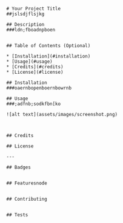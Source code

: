 
    
    # Your Project Title
    ##jslsdjflsjkg

    ## Description 
    ###ldn;fboadnpboen

        
    ## Table of Contents (Optional)
        
    * [Installation](#installation)
    * [Usage](#usage)
    * [Credits](#credits)
    * [License](#license)
    
    ## Installation
    ###oaernbopenboernbowrnb
    
    ## Usage 
    ###;adfnb;sodkfbn[ko
    
    ![alt text](assets/images/screenshot.png)
   
    
    
    ## Credits    
    
    ## License
    
    ---
    
    ## Badges
        
    
    ## Featuresnode
    
    
    ## Contributing
    
    
    ## Tests
    
    